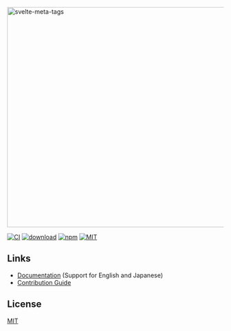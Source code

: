 <img src="https://raw.githubusercontent.com/oekazuma/svelte-meta-tags/main/.github/logo.svg" alt="svelte-meta-tags" width="512" />

[![CI](https://github.com/oekazuma/svelte-meta-tags/actions/workflows/ci.yml/badge.svg?branch=main)](https://github.com/oekazuma/svelte-meta-tags/actions/workflows/ci.yml)
[![download](https://img.shields.io/npm/dt/svelte-meta-tags.svg)](https://www.npmjs.com/package/svelte-meta-tags)
[![npm](https://img.shields.io/npm/v/svelte-meta-tags)](https://www.npmjs.com/package/svelte-meta-tags)
[![MIT](https://img.shields.io/npm/l/svelte-meta-tags)](https://opensource.org/licenses/MIT)

## Links

- [Documentation](https://oekazuma.github.io/svelte-meta-tags/) (Support for English and Japanese)
- [Contribution Guide](https://github.com/oekazuma/svelte-meta-tags/blob/main/CONTRIBUTING.md)

## License

[MIT](https://github.com/oekazuma/svelte-meta-tags/blob/main/LICENSE.md)
